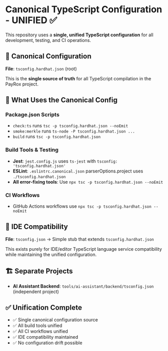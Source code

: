 # Canonical TypeScript Configuration - UNIFIED ✅

This repository uses a **single, unified TypeScript configuration** for all development, testing, and CI operations.

## 🎯 Canonical Configuration

**File**: `tsconfig.hardhat.json` (root)

This is the **single source of truth** for all TypeScript compilation in the PayRox project.

## 🔧 What Uses the Canonical Config

### Package.json Scripts

- `check:ts` runs `tsc -p tsconfig.hardhat.json --noEmit`
- `smoke:merkle` runs `ts-node -P tsconfig.hardhat.json ...`
- `build` runs `tsc -p tsconfig.hardhat.json`

### Build Tools & Testing

- **Jest**: `jest.config.js` uses `ts-jest` with `tsconfig: 'tsconfig.hardhat.json'`
- **ESLint**: `.eslintrc.canonical.json` parserOptions.project uses `./tsconfig.hardhat.json`
- **All error-fixing tools**: Use `npx tsc -p tsconfig.hardhat.json --noEmit`

### CI Workflows

- GitHub Actions workflows use `npx tsc -p tsconfig.hardhat.json --noEmit`

## 📁 IDE Compatibility

**File**: `tsconfig.json` → Simple stub that extends `tsconfig.hardhat.json`

This exists purely for IDE/editor TypeScript language service compatibility while maintaining the unified configuration.

## 🏗️ Separate Projects

- **AI Assistant Backend**: `tools/ai-assistant/backend/tsconfig.json` (independent project)

## ✅ Unification Complete

- ✅ Single canonical configuration source
- ✅ All build tools unified
- ✅ All CI workflows unified  
- ✅ IDE compatibility maintained
- ✅ No configuration drift possible
